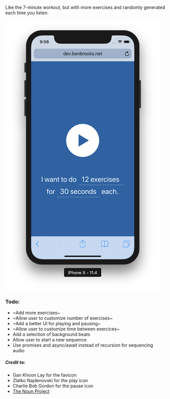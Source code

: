 Like the 7-minute workout, but with more exercises and randomly generated each time you listen.

![screenshot](screenshot.png)

### Todo:
* ~Add more exercises~
* ~Allow user to customize number of exercises~
* ~Add a better UI for playing and pausing~
* ~Allow user to customize time between exercices~
* Add a selection of background beats
* Allow user to start a new sequence
* Use promises and async/await instead of recursion for sequencing audio


##### Credit to: 
* Gan Khoon Lay for the favicon
* Zlatko Najdenovski for the play icon
* Charlie Bob Gordon for the pause icon
* [The Noun Project](https://thenounproject.com)

